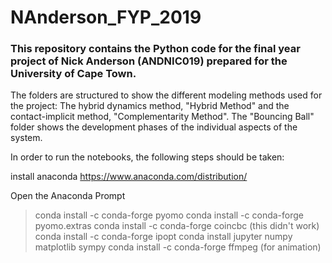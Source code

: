# NAnderson_FYP_2019

### This repository contains the Python code for the final year project of Nick Anderson (ANDNIC019) prepared for the University of Cape Town.

The folders are structured to show the different modeling methods used for the project: The hybrid dynamics method, "Hybrid Method" and the contact-implicit method, "Complementarity Method". The "Bouncing Ball" folder shows the development phases of the individual aspects of the system.

In order to run the notebooks, the following steps should be taken:

install anaconda
https://www.anaconda.com/distribution/

Open the Anaconda Prompt

> conda install -c conda-forge pyomo
> conda install -c conda-forge pyomo.extras
> conda install -c conda-forge coincbc (this didn't work)
> conda install -c conda-forge ipopt
> conda install jupyter numpy matplotlib sympy
> conda install -c conda-forge ffmpeg (for animation)



